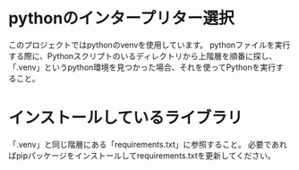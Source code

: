 # pythonのインタープリター選択
このプロジェクトではpythonのvenvを使用しています。
pythonファイルを実行する際に、Pythonスクリプトのいるディレクトリから上階層を順番に探し、「.venv」というpython環境を見つかった場合、それを使ってPythonを実行すること。

# インストールしているライブラリ
「.venv」と同じ階層にある「requirements.txt」に参照すること。
必要であればpipパッケージをインストールしてrequirements.txtを更新してください。